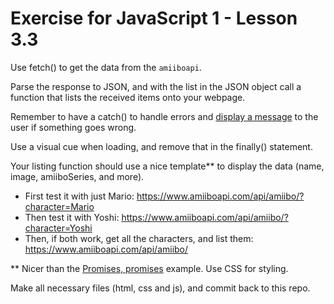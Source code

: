 # Exercise for JavaScript 1 - Lesson 3.3

Use fetch() to get the data from the `amiiboapi`.

Parse the response to JSON, and with the list in the JSON object call a function that lists the received items onto your webpage.

Remember to have a catch() to handle errors and [display a message](https://codepen.io/xiaolasse/pen/dyOpzza) to the user if something goes wrong.

Use a visual cue when loading, and remove that in the finally() statement.

Your listing function should use a nice template** to display the data (name, image, amiiboSeries, and more).

* First test it with just Mario: https://www.amiiboapi.com/api/amiibo/?character=Mario
* Then test it with Yoshi: https://www.amiiboapi.com/api/amiibo/?character=Yoshi
* Then, if both work, get all the characters, and list them: https://www.amiiboapi.com/api/amiibo/

** Nicer than the [Promises, promises](https://codepen.io/xiaolasse/pen/WNoobJx?editors=0010) example. Use CSS for styling.

Make all necessary files (html, css and js), and commit back to this repo.
